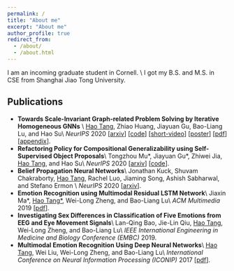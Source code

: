 ```yaml
---
permalink: /
title: "About me"
excerpt: "About me"
author_profile: true
redirect_from: 
  - /about/
  - /about.html
---
```


I am an incoming graduate student in Cornell. \\
I got my B.S. and M.S. in CSE from Shanghai Jiao Tong University.

## Publications
* **Towards Scale-Invariant Graph-related Problem Solving by Iterative Homogeneous GNNs** \\
  <ins>Hao Tang</ins>, Zhiao Huang, Jiayuan Gu, Bao-Liang Lu, and Hao Su\\
  *NeurIPS* 2020 [[arxiv](https://arxiv.org/abs/2010.13547)] [[code](https://github.com/haotang1995/IterGNN)] [[short-video](https://youtu.be/--r3HIGco6Q)] [[poster](files/IterHomoGNN_poster.pdf)] [[pdf](https://haotang1995.github.io/files/IterHomoGNN.pdf)]  [[appendix](https://haotang1995.github.io/files/IterHomoGNN_supplementary.pdf)].
* **Refactoring Policy for Compositional Generalizability using Self-Supervised Object Proposals**\\
  Tongzhou Mu\*, Jiayuan Gu\*, Zhiwei Jia, <ins>Hao Tang</ins>, and Hao Su\\
  *NeurIPS* 2020 [[arxiv](https://arxiv.org/abs/2011.00971)] [[code](https://github.com/Jiayuan-Gu/policy-refactorization/)].
* **Belief Propagation Neural Networks**\\
  Jonathan Kuck, Shuvam Chakraborty, <ins>Hao Tang</ins>, Rachel Luo, Jiaming Song, Ashish Sabharwal, and Stefano Ermon \\
  *NeurIPS* 2020 [[arxiv](https://arxiv.org/abs/2007.00295)].
* **Emotion Recognition using Multimodal Residual LSTM Network**\\
  Jiaxin Ma\*, <ins>Hao Tang\*</ins>, Wei-Long Zheng, and Bao-Liang Lu\\
  *ACM Multimedia* 2019 [[pdf](https://haotang1995.github.io/files/ACM-MM-19.pdf)].
* **Investigating Sex Differences in Classification of Five Emotions from EEG and Eye Movement Signals**\\
  Lan-Qing Bao, Jie-Lin Qiu, <ins>Hao Tang</ins>, Wei-Long Zheng, and Bao-Liang Lu\\
  *IEEE International Engineering in Medicine and Biology Conference (EMBC)* 2019.
* **Multimodal Emotion Recognition Using Deep Neural Networks**\\
  <ins>Hao Tang</ins>, Wei Liu, Wei-Long Zheng, and Bao-Liang Lu\\
  *International Conference on Neural Information Processing (ICONIP)* 2017 [[pdf](https://haotang1995.github.io/files/iconip17.pdf)].

